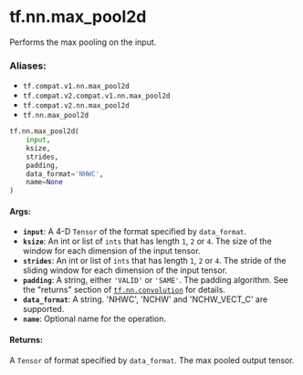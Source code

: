 <div itemscope itemtype="http://developers.google.com/ReferenceObject">
<meta itemprop="name" content="tf.nn.max_pool2d" />
<meta itemprop="path" content="Stable" />
</div>

# tf.nn.max_pool2d

Performs the max pooling on the input.

### Aliases:

* `tf.compat.v1.nn.max_pool2d`
* `tf.compat.v2.compat.v1.nn.max_pool2d`
* `tf.compat.v2.nn.max_pool2d`
* `tf.nn.max_pool2d`

``` python
tf.nn.max_pool2d(
    input,
    ksize,
    strides,
    padding,
    data_format='NHWC',
    name=None
)
```

<!-- Placeholder for "Used in" -->


#### Args:


* <b>`input`</b>: A 4-D `Tensor` of the format specified by `data_format`.
* <b>`ksize`</b>: An int or list of `ints` that has length `1`, `2` or `4`. The size of
  the window for each dimension of the input tensor.
* <b>`strides`</b>: An int or list of `ints` that has length `1`, `2` or `4`. The
  stride of the sliding window for each dimension of the input tensor.
* <b>`padding`</b>: A string, either `'VALID'` or `'SAME'`. The padding algorithm. See
  the "returns" section of <a href="../../tf/nn/convolution.md"><code>tf.nn.convolution</code></a> for details.
* <b>`data_format`</b>: A string. 'NHWC', 'NCHW' and 'NCHW_VECT_C' are supported.
* <b>`name`</b>: Optional name for the operation.


#### Returns:

A `Tensor` of format specified by `data_format`.
The max pooled output tensor.
